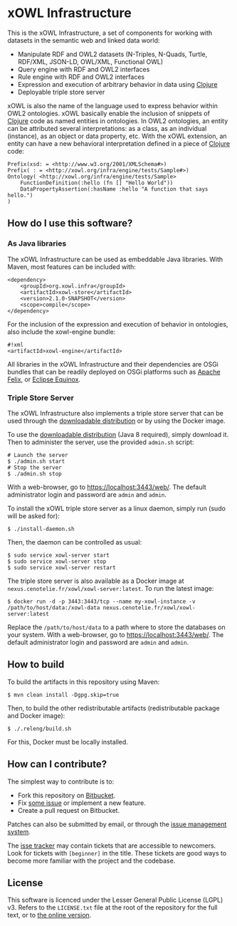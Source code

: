 # xOWL Infrastructure #

This is the xOWL Infrastructure, a set of components for working with datasets in the semantic web and linked data world:

* Manipulate RDF and OWL2 datasets (N-Triples, N-Quads, Turtle, RDF/XML, JSON-LD, OWL/XML, Functional OWL)
* Query engine with RDF and OWL2 interfaces
* Rule engine with RDF and OWL2 interfaces
* Expression and execution of arbitrary behavior in data using [Clojure](http://clojure.org)
* Deployable triple store server

xOWL is also the name of the language used to express behavior within OWL2 ontologies.
xOWL basically enable the inclusion of snippets of [Clojure](http://clojure.org) code as named entities in ontologies.
In OWL2 ontologies, an entity can be attributed several interpretations: as a class, as an individual (instance), as an object or data property, etc.
With the xOWL extension, an entity can have a new behavioral interpretation defined in a piece of [Clojure](http://clojure.org) code:

```
Prefix(xsd: = <http://www.w3.org/2001/XMLSchema#>)
Prefix( : = <http://xowl.org/infra/engine/tests/Sample#>)
Ontology( <http://xowl.org/infra/engine/tests/Sample>
    FunctionDefinition(:hello (fn [] "Hello World"))
    DataPropertyAssertion(:hasName :hello "A function that says hello.")
)
```

## How do I use this software? ##

### As Java libraries ###

The xOWL Infrastructure can be used as embeddable Java libraries. With Maven, most features can be included with:

```
<dependency>
    <groupId>org.xowl.infra</groupId>
    <artifactId>xowl-store</artifactId>
    <version>2.1.0-SNAPSHOT</version>
    <scope>compile</scope>
</dependency>
```

For the inclusion of the expression and execution of behavior in ontologies, also include the xowl-engine bundle:

```
#!xml
<artifactId>xowl-engine</artifactId>
```

All libraries in the xOWL Infrastructure and their dependencies are OSGi bundles that can be readily deployed on OSGi platforms such as [Apache Felix](http://felix.apache.org/), or [Eclipse Equinox](http://www.eclipse.org/equinox/).

### Triple Store Server ###

The xOWL Infrastructure also implements a triple store server that can be used through the [downloadable distribution](https://bitbucket.org/cenotelie/xowl-infra/downloads) or by using the Docker image.

To use the [downloadable distribution](https://bitbucket.org/cenotelie/xowl-infra/downloads) (Java 8 required), simply download it.
Then to administer the server, use the provided `admin.sh` script:

```
# Launch the server
$ ./admin.sh start
# Stop the server
$ ./admin.sh stop
```

With a web-browser, go to [https://localhost:3443/web/](https://localhost:3443/web/).
The default administrator login and password are `admin` and `admin`.

To install the xOWL triple store server as a linux daemon, simply run (sudo will be asked for):

```
$ ./install-daemon.sh
```

Then, the daemon can be controlled as usual:

```
$ sudo service xowl-server start
$ sudo service xowl-server stop
$ sudo service xowl-server restart
```

The triple store server is also available as a Docker image at `nexus.cenotelie.fr/xowl/xowl-server:latest`.
To run the latest image:

```
$ docker run -d -p 3443:3443/tcp --name my-xowl-instance -v /path/to/host/data:/xowl-data nexus.cenotelie.fr/xowl/xowl-server:latest
```

Replace the `/path/to/host/data` to a path where to store the databases on your system.
With a web-browser, go to [https://localhost:3443/web/](https://localhost:3443/web/).
The default administrator login and password are `admin` and `admin`.


## How to build ##

To build the artifacts in this repository using Maven:

```
$ mvn clean install -Dgpg.skip=true
```

Then, to build the other redistributable artifacts (redistributable package and Docker image):

```
$ ./.releng/build.sh
```

For this, Docker must be locally installed.


## How can I contribute? ##

The simplest way to contribute is to:

* Fork this repository on [Bitbucket](https://bitbucket.org/cenotelie/xowl-infra).
* Fix [some issue](https://bitbucket.org/cenotelie/xowl-infra/issues?status=new&status=open) or implement a new feature.
* Create a pull request on Bitbucket.

Patches can also be submitted by email, or through the [issue management system](https://bitbucket.org/cenotelie/xowl-infra/issues).

The [isse tracker](https://bitbucket.org/cenotelie/xowl-infra/issues) may contain tickets that are accessible to newcomers. Look for tickets with `[beginner]` in the title. These tickets are good ways to become more familiar with the project and the codebase.


## License ##

This software is licenced under the Lesser General Public License (LGPL) v3.
Refers to the `LICENSE.txt` file at the root of the repository for the full text, or to [the online version](http://www.gnu.org/licenses/lgpl-3.0.html).